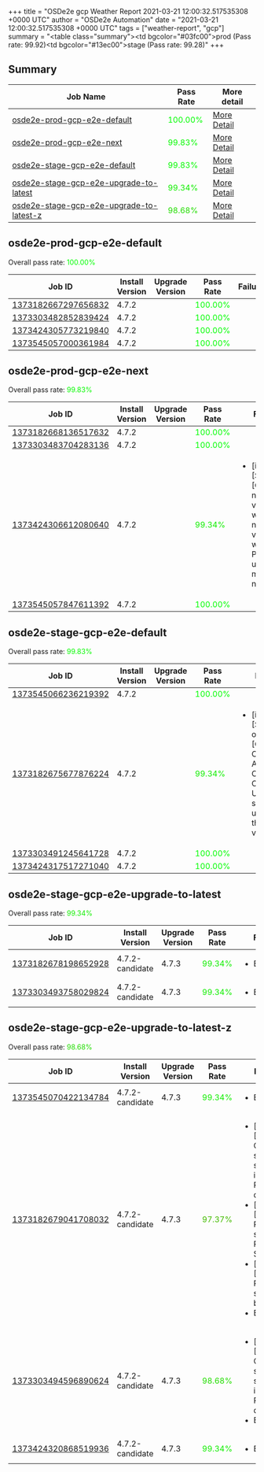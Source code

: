 +++
title = "OSDe2e gcp Weather Report 2021-03-21 12:00:32.517535308 +0000 UTC"
author = "OSDe2e Automation"
date = "2021-03-21 12:00:32.517535308 +0000 UTC"
tags = ["weather-report", "gcp"]
summary = "<table class=\"summary\"><tr><td bgcolor=\"#03fc00\"></td><td>prod (Pass rate: 99.92)</td></tr><tr><td bgcolor=\"#13ec00\"></td><td>stage (Pass rate: 99.28)</td></tr></table>"
+++
## Summary

| Job Name | Pass Rate | More detail |
|----------|-----------|-------------|
|[osde2e-prod-gcp-e2e-default](https://prow.svc.ci.openshift.org/?job=osde2e-prod-gcp-e2e-default)| <span style="color:#01fe00;">100.00%</span>|[More Detail](#osde2e-prod-gcp-e2e-default)|
|[osde2e-prod-gcp-e2e-next](https://prow.svc.ci.openshift.org/?job=osde2e-prod-gcp-e2e-next)| <span style="color:#05fa00;">99.83%</span>|[More Detail](#osde2e-prod-gcp-e2e-next)|
|[osde2e-stage-gcp-e2e-default](https://prow.svc.ci.openshift.org/?job=osde2e-stage-gcp-e2e-default)| <span style="color:#05fa00;">99.83%</span>|[More Detail](#osde2e-stage-gcp-e2e-default)|
|[osde2e-stage-gcp-e2e-upgrade-to-latest](https://prow.svc.ci.openshift.org/?job=osde2e-stage-gcp-e2e-upgrade-to-latest)| <span style="color:#11ee00;">99.34%</span>|[More Detail](#osde2e-stage-gcp-e2e-upgrade-to-latest)|
|[osde2e-stage-gcp-e2e-upgrade-to-latest-z](https://prow.svc.ci.openshift.org/?job=osde2e-stage-gcp-e2e-upgrade-to-latest-z)| <span style="color:#22dd00;">98.68%</span>|[More Detail](#osde2e-stage-gcp-e2e-upgrade-to-latest-z)|



## osde2e-prod-gcp-e2e-default

Overall pass rate: <span style="color:#01fe00;">100.00%</span>

| Job ID | Install Version | Upgrade Version | Pass Rate | Failures |
|--------|-----------------|-----------------|-----------|----------|
[1373182667297656832](https://prow.ci.openshift.org/view/gs/origin-ci-test/logs/osde2e-prod-gcp-e2e-default/1373182667297656832) | 4.7.2 |  | <span style="color:#01fe00;">100.00%</span>|
[1373303482852839424](https://prow.ci.openshift.org/view/gs/origin-ci-test/logs/osde2e-prod-gcp-e2e-default/1373303482852839424) | 4.7.2 |  | <span style="color:#01fe00;">100.00%</span>|
[1373424305773219840](https://prow.ci.openshift.org/view/gs/origin-ci-test/logs/osde2e-prod-gcp-e2e-default/1373424305773219840) | 4.7.2 |  | <span style="color:#01fe00;">100.00%</span>|
[1373545057000361984](https://prow.ci.openshift.org/view/gs/origin-ci-test/logs/osde2e-prod-gcp-e2e-default/1373545057000361984) | 4.7.2 |  | <span style="color:#01fe00;">100.00%</span>|



## osde2e-prod-gcp-e2e-next

Overall pass rate: <span style="color:#05fa00;">99.83%</span>

| Job ID | Install Version | Upgrade Version | Pass Rate | Failures |
|--------|-----------------|-----------------|-----------|----------|
[1373182668136517632](https://prow.ci.openshift.org/view/gs/origin-ci-test/logs/osde2e-prod-gcp-e2e-next/1373182668136517632) | 4.7.2 |  | <span style="color:#01fe00;">100.00%</span>|
[1373303483704283136](https://prow.ci.openshift.org/view/gs/origin-ci-test/logs/osde2e-prod-gcp-e2e-next/1373303483704283136) | 4.7.2 |  | <span style="color:#01fe00;">100.00%</span>|
[1373424306612080640](https://prow.ci.openshift.org/view/gs/origin-ci-test/logs/osde2e-prod-gcp-e2e-next/1373424306612080640) | 4.7.2 |  | <span style="color:#11ee00;">99.34%</span>|<ul><li>[install] [Suite: e2e] [OSD] namespace validating webhook namespace validating webhook Privileged users can manage all namespaces</li></ul>
[1373545057847611392](https://prow.ci.openshift.org/view/gs/origin-ci-test/logs/osde2e-prod-gcp-e2e-next/1373545057847611392) | 4.7.2 |  | <span style="color:#01fe00;">100.00%</span>|



## osde2e-stage-gcp-e2e-default

Overall pass rate: <span style="color:#05fa00;">99.83%</span>

| Job ID | Install Version | Upgrade Version | Pass Rate | Failures |
|--------|-----------------|-----------------|-----------|----------|
[1373545066236219392](https://prow.ci.openshift.org/view/gs/origin-ci-test/logs/osde2e-stage-gcp-e2e-default/1373545066236219392) | 4.7.2 |  | <span style="color:#01fe00;">100.00%</span>|
[1373182675677876224](https://prow.ci.openshift.org/view/gs/origin-ci-test/logs/osde2e-stage-gcp-e2e-default/1373182675677876224) | 4.7.2 |  | <span style="color:#11ee00;">99.34%</span>|<ul><li>[install] [Suite: operators] [OSD] Configure AlertManager Operator Operator Upgrade should upgrade from the replaced version</li></ul>
[1373303491245641728](https://prow.ci.openshift.org/view/gs/origin-ci-test/logs/osde2e-stage-gcp-e2e-default/1373303491245641728) | 4.7.2 |  | <span style="color:#01fe00;">100.00%</span>|
[1373424317517271040](https://prow.ci.openshift.org/view/gs/origin-ci-test/logs/osde2e-stage-gcp-e2e-default/1373424317517271040) | 4.7.2 |  | <span style="color:#01fe00;">100.00%</span>|



## osde2e-stage-gcp-e2e-upgrade-to-latest

Overall pass rate: <span style="color:#11ee00;">99.34%</span>

| Job ID | Install Version | Upgrade Version | Pass Rate | Failures |
|--------|-----------------|-----------------|-----------|----------|
[1373182678198652928](https://prow.ci.openshift.org/view/gs/origin-ci-test/logs/osde2e-stage-gcp-e2e-upgrade-to-latest/1373182678198652928) | 4.7.2-candidate | 4.7.3 | <span style="color:#11ee00;">99.34%</span>|<ul><li>BeforeSuite</li></ul>
[1373303493758029824](https://prow.ci.openshift.org/view/gs/origin-ci-test/logs/osde2e-stage-gcp-e2e-upgrade-to-latest/1373303493758029824) | 4.7.2-candidate | 4.7.3 | <span style="color:#11ee00;">99.34%</span>|<ul><li>BeforeSuite</li></ul>



## osde2e-stage-gcp-e2e-upgrade-to-latest-z

Overall pass rate: <span style="color:#22dd00;">98.68%</span>

| Job ID | Install Version | Upgrade Version | Pass Rate | Failures |
|--------|-----------------|-----------------|-----------|----------|
[1373545070422134784](https://prow.ci.openshift.org/view/gs/origin-ci-test/logs/osde2e-stage-gcp-e2e-upgrade-to-latest-z/1373545070422134784) | 4.7.2-candidate | 4.7.3 | <span style="color:#11ee00;">99.34%</span>|<ul><li>BeforeSuite</li></ul>
[1373182679041708032](https://prow.ci.openshift.org/view/gs/origin-ci-test/logs/osde2e-stage-gcp-e2e-upgrade-to-latest-z/1373182679041708032) | 4.7.2-candidate | 4.7.3 | <span style="color:#44bb00;">97.37%</span>|<ul><li>[install] [Suite: e2e] Cluster state should include Prometheus data</li><li>[install] [Suite: e2e] Pods should be Running or Succeeded</li><li>[install] [Suite: e2e] Pods should not be Failed</li><li>BeforeSuite</li></ul>
[1373303494596890624](https://prow.ci.openshift.org/view/gs/origin-ci-test/logs/osde2e-stage-gcp-e2e-upgrade-to-latest-z/1373303494596890624) | 4.7.2-candidate | 4.7.3 | <span style="color:#22dd00;">98.68%</span>|<ul><li>[install] [Suite: e2e] Cluster state should include Prometheus data</li><li>BeforeSuite</li></ul>
[1373424320868519936](https://prow.ci.openshift.org/view/gs/origin-ci-test/logs/osde2e-stage-gcp-e2e-upgrade-to-latest-z/1373424320868519936) | 4.7.2-candidate | 4.7.3 | <span style="color:#11ee00;">99.34%</span>|<ul><li>BeforeSuite</li></ul>



